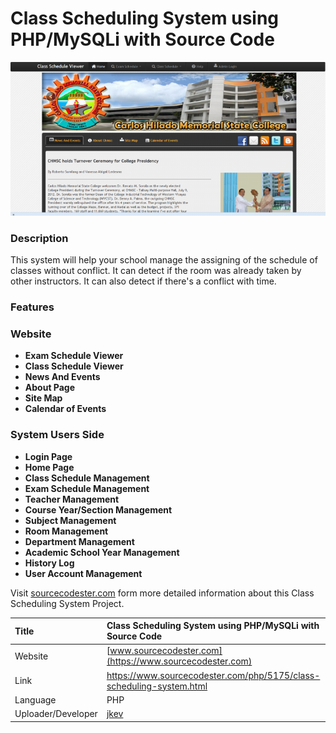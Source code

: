 # Class Scheduling System using PHP/MySQLi with Source Code
<div align="center"><img src ="scheduling.png" /></div>

### Description

This system will help your school manage the assigning of the schedule of classes without conflict. It can detect if the room was already taken by other instructors. It can also detect if there's a conflict with time.

### Features

<h3>Website</h3>

<ul>
  <li><strong>Exam Schedule Viewer</strong></li>
  <li><strong>Class Schedule Viewer</strong></li>
  <li><strong>News And Events</strong></li>
  <li><strong>About Page</strong></li>
  <li><strong>Site Map</strong></li>
  <li><strong>Calendar of Events</strong></li>
</ul>

<h3>System Users Side</h3>
<ul>
  <li><strong>Login Page</strong></li>
  <li><strong>Home Page</strong></li>
  <li><strong>Class Schedule Management</strong></li>
  <li><strong>Exam Schedule Management</strong></li>
  <li><strong>Teacher Management</strong></li>
  <li><strong>Course Year/Section Management</strong></li>
  <li><strong>Subject Management</strong></li>
  <li><strong>Room Management</strong></li>
  <li><strong>Department Management</strong></li>
  <li><strong>Academic School Year Management</strong></li>
  <li><strong>History Log</strong></li>
  <li><strong>User Account Management</strong></li>
</ul>

Visit [sourcecodester.com](https://www.sourcecodester.com/php/5175/class-scheduling-system.html) form more detailed information about this Class Scheduling System Project.

| Title | Class Scheduling System using PHP/MySQLi with Source Code |
|:--|:--|
| Website | [www.sourcecodester.com](https://www.sourcecodester.com) |
| Link | https://www.sourcecodester.com/php/5175/class-scheduling-system.html |
| Language | PHP |
| Uploader/Developer | [jkev](https://www.sourcecodester.com/users/jkev) |
